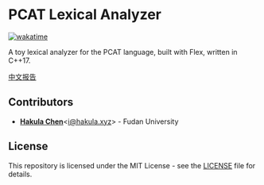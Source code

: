 # PCAT Lexical Analyzer

[![wakatime](https://wakatime.com/badge/user/f4a35a1f-0e29-4093-a647-e66aad164737/project/b645c02d-da46-4ea1-a962-5891666415f5.svg)](https://wakatime.com/badge/user/f4a35a1f-0e29-4093-a647-e66aad164737/project/b645c02d-da46-4ea1-a962-5891666415f5)

A toy lexical analyzer for the PCAT language, built with Flex, written in C++17.

[中文报告](./docs/report.md)

## Contributors

- [**Hakula Chen**](https://github.com/hakula139)<[i@hakula.xyz](mailto:i@hakula.xyz)> - Fudan University

## License

This repository is licensed under the MIT License - see the [LICENSE](./LICENSE) file for details.

